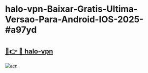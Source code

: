 # halo-vpn-Baixar-Gratis-Ultima-Versao-Para-Android-IOS-2025-#a97yd

# <h2><a href="https://ainizakaria.my?title=halo-vpn&ref=22M">🔗👉 🔴 halo-vpn</a></h2>

[![acn](https://github.com/user-attachments/assets/0f9c940e-d8b0-45ae-aac7-cd30a18b3e1c)](https://ainizakaria.my?title=halo-vpn&ref=22M)


